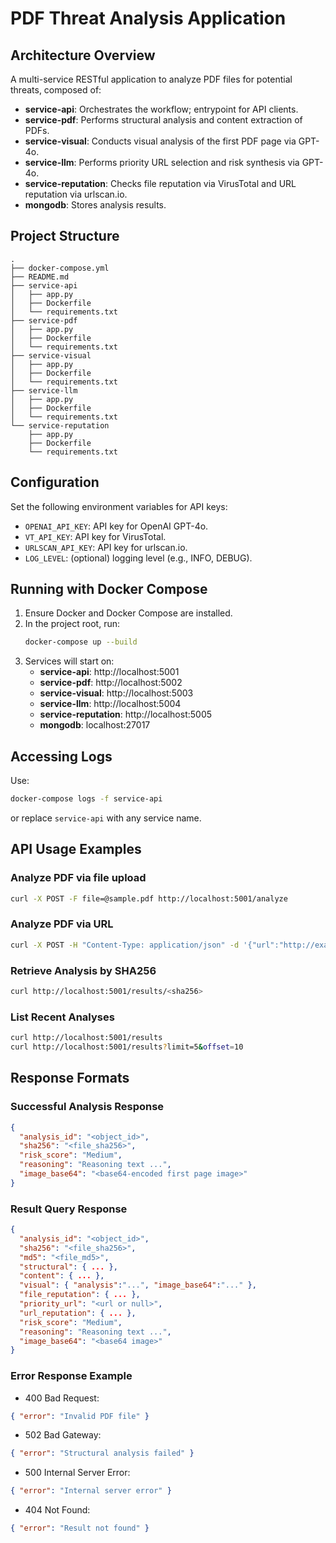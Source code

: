 # PDF Threat Analysis Application

## Architecture Overview

A multi-service RESTful application to analyze PDF files for potential threats, composed of:

- **service-api**: Orchestrates the workflow; entrypoint for API clients.
- **service-pdf**: Performs structural analysis and content extraction of PDFs.
- **service-visual**: Conducts visual analysis of the first PDF page via GPT-4o.
- **service-llm**: Performs priority URL selection and risk synthesis via GPT-4o.
- **service-reputation**: Checks file reputation via VirusTotal and URL reputation via urlscan.io.
- **mongodb**: Stores analysis results.

## Project Structure

```
.
├── docker-compose.yml
├── README.md
├── service-api
│   ├── app.py
│   ├── Dockerfile
│   └── requirements.txt
├── service-pdf
│   ├── app.py
│   ├── Dockerfile
│   └── requirements.txt
├── service-visual
│   ├── app.py
│   ├── Dockerfile
│   └── requirements.txt
├── service-llm
│   ├── app.py
│   ├── Dockerfile
│   └── requirements.txt
└── service-reputation
    ├── app.py
    ├── Dockerfile
    └── requirements.txt
```

## Configuration

Set the following environment variables for API keys:

- `OPENAI_API_KEY`: API key for OpenAI GPT-4o.
- `VT_API_KEY`: API key for VirusTotal.
- `URLSCAN_API_KEY`: API key for urlscan.io.
- `LOG_LEVEL`: (optional) logging level (e.g., INFO, DEBUG).

## Running with Docker Compose

1. Ensure Docker and Docker Compose are installed.
2. In the project root, run:
   ```bash
   docker-compose up --build
   ```
3. Services will start on:
   - **service-api**: http://localhost:5001
   - **service-pdf**: http://localhost:5002
   - **service-visual**: http://localhost:5003
   - **service-llm**: http://localhost:5004
   - **service-reputation**: http://localhost:5005
   - **mongodb**: localhost:27017

## Accessing Logs

Use:

```bash
docker-compose logs -f service-api
```
or replace `service-api` with any service name.

## API Usage Examples

### Analyze PDF via file upload

```bash
curl -X POST -F file=@sample.pdf http://localhost:5001/analyze
```

### Analyze PDF via URL

```bash
curl -X POST -H "Content-Type: application/json" -d '{"url":"http://example.com/sample.pdf"}' http://localhost:5001/analyze
```

### Retrieve Analysis by SHA256

```bash
curl http://localhost:5001/results/<sha256>
```

### List Recent Analyses

```bash
curl http://localhost:5001/results
curl http://localhost:5001/results?limit=5&offset=10
```

## Response Formats

### Successful Analysis Response

```json
{
  "analysis_id": "<object_id>",
  "sha256": "<file_sha256>",
  "risk_score": "Medium",
  "reasoning": "Reasoning text ...",
  "image_base64": "<base64-encoded first page image>"
}
```

### Result Query Response

```json
{
  "analysis_id": "<object_id>",
  "sha256": "<file_sha256>",
  "md5": "<file_md5>",
  "structural": { ... },
  "content": { ... },
  "visual": { "analysis":"...", "image_base64":"..." },
  "file_reputation": { ... },
  "priority_url": "<url or null>",
  "url_reputation": { ... },
  "risk_score": "Medium",
  "reasoning": "Reasoning text ...",
  "image_base64": "<base64 image>"
}
```

### Error Response Example

- 400 Bad Request:

```json
{ "error": "Invalid PDF file" }
```

- 502 Bad Gateway:

```json
{ "error": "Structural analysis failed" }
```

- 500 Internal Server Error:

```json
{ "error": "Internal server error" }
```

- 404 Not Found:

```json
{ "error": "Result not found" }
```